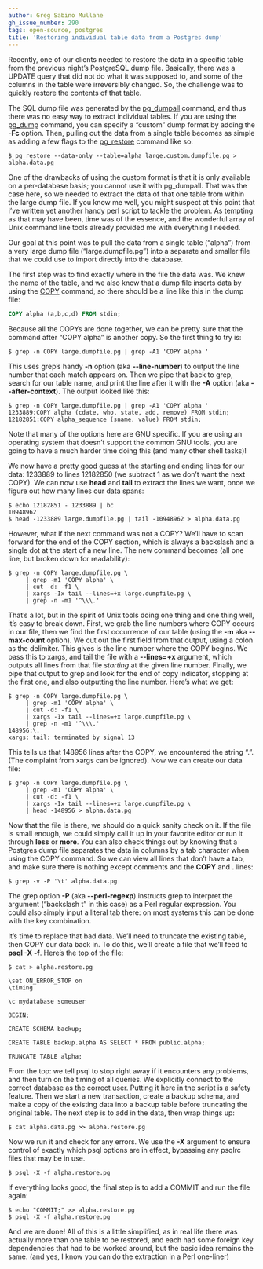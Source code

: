 ```yaml
---
author: Greg Sabino Mullane
gh_issue_number: 290
tags: open-source, postgres
title: 'Restoring individual table data from a Postgres dump'
---
```




Recently, one of our clients needed to restore the data in a specific table from the previous night’s PostgreSQL dump file. Basically, there was a UPDATE query that did not do what it was supposed to, and some of the columns in the table were irreversibly changed. So, the challenge was to quickly restore the contents of that table.

The SQL dump file was generated by the [pg_dumpall](http://www.postgresql.org/docs/current/static/app-pg-dumpall.html) command, and thus there was no easy way to extract individual tables. If you are using the [pg_dump](http://www.postgresql.org/docs/current/static/app-pgdump.html) command, you can specify a “custom” dump format by adding the **-Fc** option. Then, pulling out the data from a single table becomes as simple as adding a few flags to the [pg_restore](http://www.postgresql.org/docs/current/static/app-pgrestore.html) command like so:

```shell
$ pg_restore --data-only --table=alpha large.custom.dumpfile.pg > alpha.data.pg
```

One of the drawbacks of using the custom format is that it is only available on a per-database basis; you cannot use it with pg_dumpall. That was the case here, so we needed to extract the data of that one table from within the large dump file. If you know me well, you might suspect at this point that I’ve written yet another handy perl script to tackle the problem. As tempting as that may have been, time was of the essence, and the wonderful array of Unix command line tools already provided me with everything I needed.

Our goal at this point was to pull the data from a single table (“alpha”) from a very large dump file (“large.dumpfile.pg”) into a separate and smaller file that we could use to import directly into the database.

The first step was to find exactly where in the file the data was. We knew the name of the table, and we also know that a dump file inserts data by using the [COPY](http://www.postgresql.org/docs/current/static/sql-copy.html) command, so there should be a line like this in the dump file:

```sql
COPY alpha (a,b,c,d) FROM stdin;
```

Because all the COPYs are done together, we can be pretty sure that the command after “COPY alpha” is another copy. So the first thing to try is:

```shell
$ grep -n COPY large.dumpfile.pg | grep -A1 'COPY alpha '
```

This uses grep’s handy **-n** option (aka **--line-number**) to output the line number that each match appears on. Then we pipe that back to grep, search for our table name, and print the line after it with the **-A** option (aka **--after-context**). The output looked like this:

```shell
$ grep -n COPY large.dumpfile.pg | grep -A1 'COPY alpha '
1233889:COPY alpha (cdate, who, state, add, remove) FROM stdin;
12182851:COPY alpha_sequence (sname, value) FROM stdin;
```

Note that many of the options here are GNU specific. If you are using an operating system that doesn’t support the common GNU tools, you are going to have a much harder time doing this (and many other shell tasks)!

We now have a pretty good guess at the starting and ending lines for our data: 1233889 to lines 12182850 (we subtract 1 as we don’t want the next COPY). We can now use **head** and **tail** to extract the lines we want, once we figure out how many lines our data spans:

```shell
$ echo 12182851 - 1233889 | bc
10948962
$ head -1233889 large.dumpfile.pg | tail -10948962 > alpha.data.pg
```

However, what if the next command was not a COPY? We’ll have to scan forward for the end of the COPY section, which is always a backslash and a single dot at the start of a new line. The new command becomes (all one line, but broken down for readability):

```shell
$ grep -n COPY large.dumpfile.pg \
     | grep -m1 'COPY alpha' \
     | cut -d: -f1 \
     | xargs -Ix tail --lines=+x large.dumpfile.pg \
     | grep -n -m1 '^\\\.'
```

That’s a lot, but in the spirit of Unix tools doing one thing and one thing well, it’s easy to break down. First, we grab the line numbers where COPY occurs in our file, then we find the first occurrence of our table (using the **-m** aka **--max-count** option). We cut out the first field from that output, using a colon as the delimiter. This gives is the line number where the COPY begins. We pass this to xargs, and tail the file with a **--lines=+x** argument, which outputs all lines from that file *starting* at the given line number. Finally, we pipe that output to grep and look for the end of copy indicator, stopping at the first one, and also outputting the line number. Here’s what we get:

```shell
$ grep -n COPY large.dumpfile.pg \
     | grep -m1 'COPY alpha' \
     | cut -d: -f1 \
     | xargs -Ix tail --lines=+x large.dumpfile.pg \
     | grep -n -m1 '^\\\.'
148956:\.
xargs: tail: terminated by signal 13
```

This tells us that 148956 lines after the COPY, we encountered the string “\.”. (The complaint from xargs can be ignored). Now we can create our data file:

```shell
$ grep -n COPY large.dumpfile.pg \
     | grep -m1 'COPY alpha' \
     | cut -d: -f1 \
     | xargs -Ix tail --lines=+x large.dumpfile.pg \
     | head -148956 > alpha.data.pg
```

Now that the file is there, we should do a quick sanity check on it. If the file is small enough, we could simply call it up in your favorite editor or run it through **less** or **more**. You can also check things out by knowing that a Postgres dump file separates the data in columns by a tab character when using the COPY command. So we can view all lines that don’t have a tab, and make sure there is nothing except comments and the **COPY** and **\.** lines:

```shell
$ grep -v -P '\t' alpha.data.pg
```

The grep option **-P** (aka **--perl-regexp**) instructs grep to interpret the argument (“backslash t” in this case) as a Perl regular expression. You could also simply input a literal tab there: on most systems this can be done with the **<ctrl-v><TAB>** key combination.

It’s time to replace that bad data. We’ll need to truncate the existing table, then COPY our data back in. To do this, we’ll create a file that we’ll feed to **psql -X -f**. Here’s the top of the file:

```shell
$ cat > alpha.restore.pg

\set ON_ERROR_STOP on
\timing

\c mydatabase someuser

BEGIN;

CREATE SCHEMA backup;

CREATE TABLE backup.alpha AS SELECT * FROM public.alpha;

TRUNCATE TABLE alpha;
```

From the top: we tell psql to stop right away if it encounters any problems, and then turn on the timing of all queries. We explicitly connect to the correct database as the correct user. Putting it here in the script is a safety feature. Then we start a new transaction, create a backup schema, and make a copy of the existing data into a backup table before truncating the original table. The next step is to add in the data, then wrap things up:

```shell
$ cat alpha.data.pg >> alpha.restore.pg
```

Now we run it and check for any errors. We use the **-X** argument to ensure control of exactly which psql options are in effect, bypassing any psqlrc files that may be in use.

```shell
$ psql -X -f alpha.restore.pg
```

If everything looks good, the final step is to add a COMMIT and run the file again:

```shell
$ echo "COMMIT;" >> alpha.restore.pg
$ psql -X -f alpha.restore.pg
```

And we are done! All of this is a little simplified, as in real life there was actually more than one table to be restored, and each had some foreign key dependencies that had to be worked around, but the basic idea remains the same. (and yes, I know you can do the extraction in a Perl one-liner)


